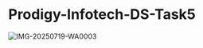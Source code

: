# Prodigy-Infotech-DS-Task5

![IMG-20250719-WA0003](https://github.com/user-attachments/assets/e0dd0476-0211-4f17-a7f8-5deb313d5b0c)
